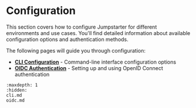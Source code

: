 # Configuration

This section covers how to configure Jumpstarter for different environments and use cases. You'll find detailed information about available configuration options and authentication methods.

The following pages will guide you through configuration:

* **[CLI Configuration](cli.md)** - Command-line interface configuration options
* **[OIDC Authentication](oidc.md)** - Setting up and using OpenID Connect authentication

```{toctree}
:maxdepth: 1
:hidden:
cli.md
oidc.md
```
